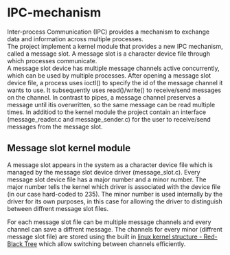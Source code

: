 # IPC-mechanism
Inter-process Communication (IPC) provides a mechanism to exchange data and information across multiple processes.  
The project implement a kernel module that provides a new IPC mechanism, called a message slot. A message slot is a character device file through which processes communicate.  
A message slot device has multiple message channels active concurrently, which can be used by multiple processes. After opening a message slot device file, a process uses ioctl() to specify the id of the message channel it wants to use. It subsequently uses read()/write() to receive/send messages on the channel. 
In contrast to pipes, a message channel preserves a message until itis overwritten, so the same message can be read multiple times.
In additiod to the kernel module the project contain an interface (message_reader.c and message_sender.c) for the user to receive/send messages from the message slot.

##  Message slot kernel module
A message slot appears in the system as a character device file which is managed by the message slot device driver (message_slot.c). Every message slot device file has a major number and a minor number. The major number tells the kernel which driver is associated with the device file (in our case hard-coded to 235). The minor number is used internally by the driver for its own purposes, in this case for allowing the driver to distinguish between diffrent message slot files.

For each message slot file can be multiple message channels and every channel can save a diffrent message. The channels for every minor (diffrent message slot file) are stored using the built in [linux kernel structure - Red-Black Tree](https://github.com/torvalds/linux/blob/master/Documentation/core-api/rbtree.rst) which allow switching between channels efficiently.

